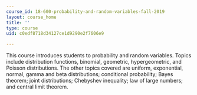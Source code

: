 ```yaml
---
course_id: 18-600-probability-and-random-variables-fall-2019
layout: course_home
title: ''
type: course
uid: c0edf8718d34127ce1d9290e2f7606e9

---
```

This course introduces students to probability and random variables. Topics include distribution functions, binomial, geometric, hypergeometric, and Poisson distributions. The other topics covered are uniform, exponential, normal, gamma and beta distributions; conditional probability; Bayes theorem; joint distributions; Chebyshev inequality; law of large numbers; and central limit theorem.
